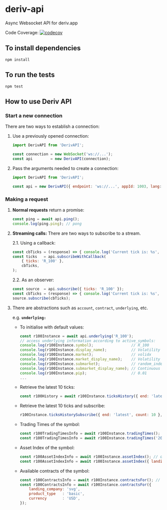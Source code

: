 # deriv-api

Async Websocket API for deriv.app

Code Coverage: [![codecov](https://codecov.io/gh/binary-com/deriv-api/branch/master/graph/badge.svg)](https://codecov.io/gh/binary-com/deriv-api)

## To install dependencies

```
npm install
```

## To run the tests

```
npm test
```

## How to use Deriv API

### Start a new connection

There are two ways to establish a connection:

1. Use a previously opened connection:
    ```js
    import DerivAPI from 'DerivAPI';

    const connection = new WebSocket('ws://...');
    const api        = new DerivAPI(connection);
    ```

2. Pass the arguments needed to create a connection:
    ```js
    import DerivAPI from 'DerivAPI';

    const api = new DerivAPI({ endpoint: 'ws://...', appId: 1003, lang: 'EN' });
    ```

### Making a request

1. **Normal requests** return a promise:
    ```js
    const ping = await api.ping();
    console.log(ping.ping); // pong
    ```

2. **Streaming calls:** There are two ways to subscribe to a stream.

    2.1. Using a callback:

      ```js
      const cbTicks = (response) => { console.log('Current tick is: %s', response.tick.quote); };
      const ticks   = api.subscribeWithCallback(
          { ticks: 'R_100' },
          cbTicks,
      );
      ```

    2.2. As an observer:

      ```js
      const source  = api.subscribe({ ticks: 'R_100' });
      const cbTicks = (response) => { console.log('Current tick is: %s', response.tick.quote); };
      source.subscribe(cbTicks);
      ```

3. There are abstractions such as `account`, `contract`, `underlying`, etc.

    e.g. **`underlying:`**

    - To initialise with default values:
      ```js
      const r100Instance = await api.underlying('R_100');
      // access underlying information according to active_symbols:
      console.log(r100Instance.symbol);                 // R_100
      console.log(r100Instance.display_name);           // Volatility 100 Index
      console.log(r100Instance.market);                 // volidx
      console.log(r100Instance.market_display_name);    // Volatility Indices
      console.log(r100Instance.submarket);              // random_index
      console.log(r100Instance.submarket_display_name); // Continuous Indices
      console.log(r100Instance.pip);                    // 0.01
      ...
      ```

    - Retrieve the latest 10 ticks:
      ```js
      const r100History = await r100Instance.ticksHistory({ end: 'latest', count: 10 });
      ```

    - Retrieve the latest 10 ticks and subscribe:
      ```js
      r100Instance.ticksHistorySubscribe({ end: 'latest', count: 10 }, cbTicks);
      ```

    - Trading Times of the symbol:
      ```js
      const r100TradingTimesInfo = await r100Instance.tradingTimes(); // today
      const r100TradingTimesInfo = await r100Instance.tradingTimes('2019-06-28');
      ```

    - Asset Index of the symbol:
      ```js
      const r100AssetIndexInfo = await r100Instance.assetIndex(); // default values
      const r100AssetIndexInfo = await r100Instance.assetIndex({ landing_company: 'svg' });
      ```

    - Available contracts of the symbol:
      ```js
      const r100ContractsInfo = await r100Instance.contractsFor(); // default values
      const r100ContractsInfo = await r100Instance.contractsFor({
          landing_company: 'svg',
          product_type   : 'basic',
          currency       : 'USD',
      });
      ```
